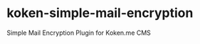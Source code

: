 koken-simple-mail-encryption
============================

Simple Mail Encryption Plugin for Koken.me CMS